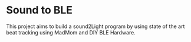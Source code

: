 # Sound to BLE

This project aims to build a sound2Light program by using state of the art beat tracking using MadMom and DIY BLE Hardware.
